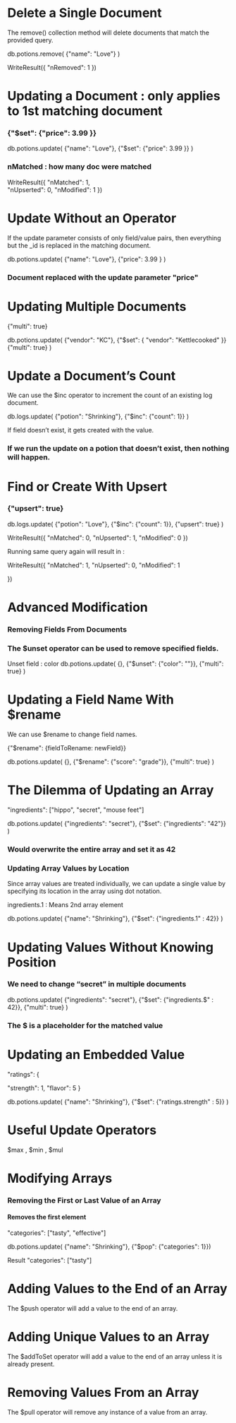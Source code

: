 

# Delete a Single Document

The remove() collection method will delete documents that match the provided query.

db.potions.remove(
{"name": "Love"}
)

WriteResult({ "nRemoved": 1 })


# Updating a Document : only applies to 1st matching document

### {"$set": {"price": 3.99 }}

db.potions.update(
{"name": "Love"},
{"$set": {"price": 3.99 }}
)

### nMatched : how many doc were matched

WriteResult({
"nMatched": 1,   
"nUpserted": 0,
"nModified": 1
})


# Update Without an Operator

If the update parameter consists of only field/value pairs, then everything but the _id is
replaced in the matching document.

db.potions.update(
{"name": "Love"},
{"price": 3.99 }
)

### Document replaced with the update parameter "price"


# Updating Multiple Documents

{"multi": true}

db.potions.update(
{"vendor": "KC"},
{"$set": { "vendor": "Kettlecooked" }}
{"multi": true}
)


# Update a Document’s Count

We can use the $inc operator to increment the count of an existing log document.

db.logs.update(
{"potion": "Shrinking"},
{"$inc": {"count": 1}}
)

If field doesn’t exist, it gets created with the value.

### If we run the update on a potion that doesn’t exist, then nothing will happen.

 
# Find or Create With Upsert
  ### {"upsert": true}
  

db.logs.update(
 {"potion": "Love"},
{"$inc": {"count": 1}},
{"upsert": true}
)

WriteResult({
    "nMatched": 0,
    "nUpserted": 1,
    "nModified": 0
})

Running same query again will result in :

WriteResult({
   "nMatched": 1,
  "nUpserted": 0,
  "nModified": 1

})

# Advanced Modification

###  Removing Fields From Documents

### The $unset operator can be used to remove specified fields.

Unset field : color
db.potions.update(
{},
{"$unset": {"color": ""}},
{"multi": true}
)


# Updating a Field Name With $rename
We can use $rename to change field names.

{"$rename": {fieldToRename: newField}}

db.potions.update(
{},
{"$rename": {"score": "grade"}},
{"multi": true}
)


# The Dilemma of Updating an Array

"ingredients": ["hippo", "secret", "mouse feet"]

db.potions.update(
{"ingredients": "secret"},
{"$set": {"ingredients": "42"}}
)

### Would overwrite the entire array and set it as 42

### Updating Array Values by Location

Since array values are treated individually, we can update a single value by specifying its
location in the array using dot notation.

ingredients.1 : Means 2nd array element

db.potions.update(
{"name": "Shrinking"},
{"$set": {"ingredients.1" : 42}}
)

# Updating Values Without Knowing Position

### We need to change “secret” in multiple documents
db.potions.update(
{"ingredients": "secret"},
{"$set": {"ingredients.$" : 42}},
{"multi": true}
)

### The $ is a placeholder for the matched value

# Updating an Embedded Value

"ratings": {
   
   "strength": 1,
    "flavor": 5
}


db.potions.update(
  {"name": "Shrinking"},
  {"$set": {"ratings.strength" : 5}}
)


# Useful Update Operators

$max , $min , $mul

# Modifying Arrays

### Removing the First or Last Value of an Array

#### Removes the first element
"categories": ["tasty", "effective"]

db.potions.update(
{"name": "Shrinking"},
{"$pop": {"categories": 1}})

Result
"categories": ["tasty"]


# Adding Values to the End of an Array
The $push operator will add a value to the end of an array.

# Adding Unique Values to an Array
The $addToSet operator will add a value to the end of an array unless it is already present.


# Removing Values From an Array

The $pull operator will remove any instance of a value from an array.


































































